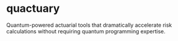 # quactuary
Quantum-powered actuarial tools that dramatically accelerate risk calculations without requiring quantum programming expertise.
